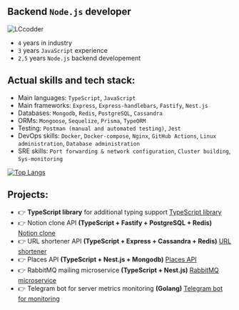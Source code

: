 ## **Backend `Node.js` developer**




<img src="https://komarev.com/ghpvc/?username=LCcodder&label=Profile%20visits&color=0e75b6&style=flat" alt="LCcodder" >






- `4` years in industry
- `3` years `JavaScript` experience
- `2,5` years `Node.js` backend developement





## **Actual skills and tech stack:**

- Main languages: `TypeScript`, `JavaScript`
- Main frameworks: `Express`, `Express-handlebars`, `Fastify`, `Nest.js`
- Databases: `Mongodb`, `Redis`, `PostgreSQL`, `Cassandra`
- ORMs: `Mongoose`, `Sequelize`, `Prisma`, `TypeORM`
- Testing: `Postman (manual and automated testing)`, `Jest`
- DevOps skills: `Docker`, `Docker-compose`, `Nginx`, `GitHub Actions`, `Linux administration`, `Database administration`
- SRE skills: `Port forwarding & network configuration`, `Cluster building`, `Sys-monitoring`

[![Top Langs](https://github-readme-stats.vercel.app/api/top-langs/?username=LCcodder&langs_count=5)](https://github.com/LCcodder/github-readme-stats)


## **Projects:**
- 👉 **TypeScript library** for additional typing support [TypeScript library](https://github.com/LCcodder/typing-assets)
- 👉 Notion clone API **(TypeScript + Fastify + PostgreSQL + Redis)** [Notion clone](https://github.com/LCcodder/fastify-typescript-boilerplate)
- 👉 URL shortener API **(TypeScript + Express + Cassandra + Redis)** [URL shortener](https://github.com/LCcodder/nodejs-hexagonal-architecture-boilerplate)
- 👉 Places API **(TypeScript + Nest.js + Mongodb)** [Places API](https://github.com/LCcodder/places-api)
- 👉 RabbitMQ mailing microservice **(TypeScript + Nest.js)** [RabbitMQ microservice](https://github.com/LCcodder/rabbitmq-mailer)
- 👉 Telegram bot for server metrics monitoring **(Golang)** [Telegram bot for monitoring](https://github.com/LCcodder/Telemonitor)


